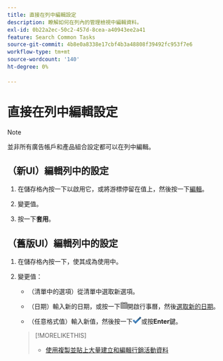 ```yaml
---
title: 直接在列中編輯設定
description: 瞭解如何在列內的管理檢視中編輯資料。
exl-id: 0b22a2ec-50c2-457d-8cea-a40943ee2a41
feature: Search Common Tasks
source-git-commit: 4b8e0a8338e17cbf4b3a48808f39492fc953f7e6
workflow-type: tm+mt
source-wordcount: '140'
ht-degree: 0%

---
```


# 直接在列中編輯設定

>[!NOTE]
>
>並非所有廣告帳戶和產品組合設定都可以在列中編輯。

## （新UI）編輯列中的設定

1. 在儲存格內按一下以啟用它，或將游標停留在值上，然後按一下[編輯](/help/search-social-commerce/assets/edit-new.png "編輯")。

1. 變更值。

1. 按一下&#x200B;**套用**。

<!--
1. Change the value:

   * (Options in a list) Select a new option from the list.
   
   * (Dates) Enter a new date, or click ![Calendar](/help/search-social-commerce/assets/calendar.png "Calendar") to open the calendar and [select a new date](/help/search-social-commerce/common-tasks/navigation-editing-selection/calendar.md).
   
   * (Free-form values) Enter a new value.
-->

## （舊版UI）編輯列中的設定

1. 在儲存格內按一下，使其成為使用中。

1. 變更值：

   * （清單中的選項）從清單中選取新選項。

   * （日期）輸入新的日期，或按一下![行事曆](/help/search-social-commerce/assets/calendar.png "行事曆")開啟行事曆，然後[選取新的日期](/help/search-social-commerce/common-tasks/navigation-editing-selection/calendar.md)。

   * （任意格式值）輸入新值，然後按一下![儲存](/help/search-social-commerce/assets/select.png "儲存")或按&#x200B;**Enter**&#x200B;鍵。

   >[!MORELIKETHIS]
   >
   >* [使用複製並貼上大量建立和編輯行銷活動資料](/help/search-social-commerce/campaign-management/campaigns/copy-paste.md)
